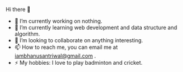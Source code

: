   Hi there 👋
- 🔭 I’m currently working on nothing.
- 🌱 I’m currently learning web development and data structure and algorithm.
- 👯 I’m looking to collaborate on anything interesting.
- 📫 How to reach me, you can email me at iambhanusantriwal@gmail.com .
- ⚡ My hobbies: I love to play badminton and cricket.


